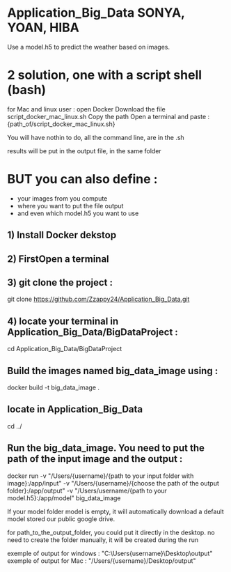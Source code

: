 # Application_Big_Data SONYA, YOAN, HIBA

Use a model.h5 to predict the weather based on images.

# 2 solution, one with a script shell (bash)
for Mac and linux user :
open Docker
Download the file script_docker_mac_linux.sh
Copy the path 
Open a terminal and paste : {path_of/script_docker_mac_linux.sh}

You will have nothin to do, all the command line, are in the .sh

results will be put in the output file, in the same folder


# BUT you can also define :
- your images from you compute
- where you want to put the file output
- and even which model.h5 you want to use




## 1) Install Docker dekstop

## 2) FirstOpen a terminal 

## 3)  git clone the project : 
git clone https://github.com/Zzappy24/Application_Big_Data.git

## 4) locate your terminal in Application_Big_Data/BigDataProject :
cd Application_Big_Data/BigDataProject


## Build the images named big_data_image using : 
docker build -t big_data_image .

## locate in Application_Big_Data
cd ../

## Run the big_data_image. You need to put the path of the input image and the output : 
docker run -v "/Users/{username}/{path to your input folder with image}:/app/input" -v "/Users/{username}/{choose the path of the output folder}:/app/output" -v "/Users/username/{path to your model.h5}:/app/model" big_data_image

If your model folder model is empty, it will automatically download a default model stored our public google drive.

for path_to_the_output_folder, you could put it directly in the desktop. no need to create the folder manually, it will be created during the run

exemple of output for windows : "C:\Users\{username}\Desktop\output"
exemple of output for Mac : "/Users/{username}/Desktop/output"
